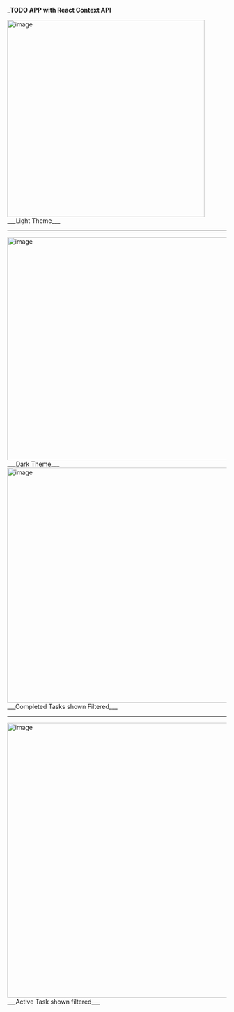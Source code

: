 ___TODO APP with  React Context API__


<img width="453" alt="image" src="https://github.com/user-attachments/assets/49067bea-0577-4229-bff8-116973b42a89" />
___Light Theme___

----------------------------------------

<img width="513" alt="image" src="https://github.com/user-attachments/assets/b721e9c3-92fb-4fec-be98-99d0beef39a5" />
___Dark Theme___


<img width="540" alt="image" src="https://github.com/user-attachments/assets/caa6a95c-dfcd-4e23-9ee9-fc2efd951c16" />
___Completed Tasks shown Filtered___

------------------------------

<img width="632" alt="image" src="https://github.com/user-attachments/assets/532f79d5-61a6-4d7f-a0bd-46210bb9d05a" />
___Active Task shown filtered___








